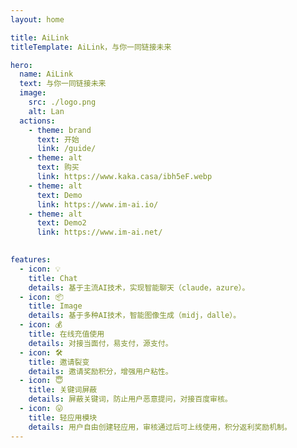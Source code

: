 ```yaml
---
layout: home

title: AiLink
titleTemplate: AiLink，与你一同链接未来

hero:
  name: AiLink
  text: 与你一同链接未来
  image:
    src: ./logo.png
    alt: Lan
  actions:
    - theme: brand
      text: 开始
      link: /guide/
    - theme: alt
      text: 购买
      link: https://www.kaka.casa/ibh5eF.webp
    - theme: alt
      text: Demo
      link: https://www.im-ai.io/
    - theme: alt
      text: Demo2
      link: https://www.im-ai.net/
      

features:
  - icon: 💡
    title: Chat
    details: 基于主流AI技术，实现智能聊天（claude，azure）。
  - icon: 📦
    title: Image
    details: 基于多种AI技术，智能图像生成（midj，dalle）。
  - icon: 💰
    title: 在线充值使用
    details: 对接当面付，易支付，源支付。
  - icon: 🛠
    title: 邀请裂变
    details: 邀请奖励积分，增强用户粘性。
  - icon: 😇
    title: 关键词屏蔽
    details: 屏蔽关键词，防止用户恶意提问，对接百度审核。
  - icon: 😛
    title: 轻应用模块
    details: 用户自由创建轻应用，审核通过后可上线使用，积分返利奖励机制。
---
```


